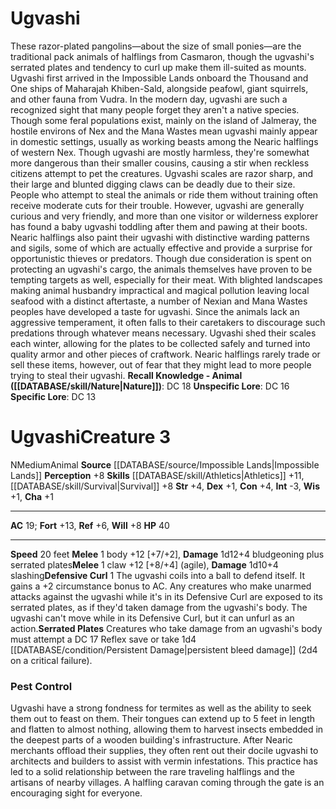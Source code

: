 ﻿---
ac: '19'
alignment: N
all_resistance: null
burrow_speed: null
charisma: '+1'
climb_speed: null
constitution: '+4'
creature_ability:
- Defensive Curl
- Serrated Plates
creature_family: null
description: "These razor-plated pangolins\u2014about the size of small ponies\u2014\
  are the traditional pack animals of halflings from Casmaron, though the ugvashi's\
  \ serrated plates and tendency to curl up make them ill-suited as mounts. Ugvashi\
  \ first arrived in the Impossible Lands onboard the Thousand and One ships of Maharajah\
  \ Khiben-Sald, alongside peafowl, giant squirrels, and other fauna from Vudra. In\
  \ the modern day, ugvashi are such a recognized sight that many people forget they\
  \ aren't a native species. Though some feral populations exist, mainly on the island\
  \ of Jalmeray, the hostile environs of Nex and the Mana Wastes mean ugvashi mainly\
  \ appear in domestic settings, usually as working beasts among the Nearic halflings\
  \ of western Nex.<br/><br/> Though ugvashi are mostly harmless, they're somewhat\
  \ more dangerous than their smaller cousins, causing a stir when reckless citizens\
  \ attempt to pet the creatures. Ugvashi scales are razor sharp, and their large\
  \ and blunted digging claws can be deadly due to their size. People who attempt\
  \ to steal the animals or ride them without training often receive moderate cuts\
  \ for their trouble. However, ugvashi are generally curious and very friendly, and\
  \ more than one visitor or wilderness explorer has found a baby ugvashi toddling\
  \ after them and pawing at their boots.<br/><br/> Nearic halflings also paint their\
  \ ugvashi with distinctive warding patterns and sigils, some of which are actually\
  \ effective and provide a surprise for opportunistic thieves or predators. Though\
  \ due consideration is spent on protecting an ugvashi's cargo, the animals themselves\
  \ have proven to be tempting targets as well, especially for their meat. With blighted\
  \ landscapes making animal husbandry impractical and magical pollution leaving local\
  \ seafood with a distinct aftertaste, a number of Nexian and Mana Wastes peoples\
  \ have developed a taste for ugvashi. Since the animals lack an aggressive temperament,\
  \ it often falls to their caretakers to discourage such predations through whatever\
  \ means necessary.<br/><br/> Ugvashi shed their scales each winter, allowing for\
  \ the plates to be collected safely and turned into quality armor and other pieces\
  \ of craftwork. Nearic halflings rarely trade or sell these items, however, out\
  \ of fear that they might lead to more people trying to steal their ugvashi.<br/><br/><b><u>Recall\
  \ Knowledge - Animal</u> ( [[DATABASE/skill/Nature|Nature]] )</b>: DC 18<br/><b><u>Unspecific\
  \ Lore</u></b>: DC 16<br/><b><u>Specific Lore</u></b>: DC 13"
dexterity: '+1'
element: null
fly_speed: null
fortitude: '+13'
hardness: null
hp: '40'
id: '2416'
immunity: null
intelligence: '-3'
land_speed: '20'
language: null
level: '3'
max_speed: '20'
name: Ugvashi
perception: '+8'
rarity: Common
reflex: '+6'
resistance: null
rus_type_level: null
school: null
sense: null
size: Medium
skill:
- '[[DATABASE/skill/Athletics|Athletics]] +11'
- '[[DATABASE/skill/Survival|Survival]] +8'
source: '[[DATABASE/source/Impossible Lands|Impossible Lands]]'
speed:
- 20 feet
spell: null
strength: '+4'
strength_req: '4'
strongest_save:
- Fortitude
swim_speed: null
trait:
- '[[DATABASE/trait/Animal|Animal]]'
type: Creature
vision: null
weakest_save:
- Reflex
weakness: null
will: '+8'
wisdom: '+1'

---
# Ugvashi

These razor-plated pangolins—about the size of small ponies—are the traditional pack animals of halflings from Casmaron, though the ugvashi's serrated plates and tendency to curl up make them ill-suited as mounts. Ugvashi first arrived in the Impossible Lands onboard the Thousand and One ships of Maharajah Khiben-Sald, alongside peafowl, giant squirrels, and other fauna from Vudra. In the modern day, ugvashi are such a recognized sight that many people forget they aren't a native species. Though some feral populations exist, mainly on the island of Jalmeray, the hostile environs of Nex and the Mana Wastes mean ugvashi mainly appear in domestic settings, usually as working beasts among the Nearic halflings of western Nex.
 Though ugvashi are mostly harmless, they're somewhat more dangerous than their smaller cousins, causing a stir when reckless citizens attempt to pet the creatures. Ugvashi scales are razor sharp, and their large and blunted digging claws can be deadly due to their size. People who attempt to steal the animals or ride them without training often receive moderate cuts for their trouble. However, ugvashi are generally curious and very friendly, and more than one visitor or wilderness explorer has found a baby ugvashi toddling after them and pawing at their boots.
 Nearic halflings also paint their ugvashi with distinctive warding patterns and sigils, some of which are actually effective and provide a surprise for opportunistic thieves or predators. Though due consideration is spent on protecting an ugvashi's cargo, the animals themselves have proven to be tempting targets as well, especially for their meat. With blighted landscapes making animal husbandry impractical and magical pollution leaving local seafood with a distinct aftertaste, a number of Nexian and Mana Wastes peoples have developed a taste for ugvashi. Since the animals lack an aggressive temperament, it often falls to their caretakers to discourage such predations through whatever means necessary.
 Ugvashi shed their scales each winter, allowing for the plates to be collected safely and turned into quality armor and other pieces of craftwork. Nearic halflings rarely trade or sell these items, however, out of fear that they might lead to more people trying to steal their ugvashi.
**Recall Knowledge - Animal ([[DATABASE/skill/Nature|Nature]])**: DC 18
**Unspecific Lore**: DC 16
**Specific Lore**: DC 13

# Ugvashi<span class="item-type">Creature 3</span>

<span class="trait-alignment item-trait">N</span><span class="trait-size item-trait">Medium</span><span class="item-trait">Animal</span>
**Source** [[DATABASE/source/Impossible Lands|Impossible Lands]]
**Perception** +8
**Skills** [[DATABASE/skill/Athletics|Athletics]] +11, [[DATABASE/skill/Survival|Survival]] +8
**Str** +4, **Dex** +1, **Con** +4, **Int** -3, **Wis** +1, **Cha** +1

---
**AC** 19; **Fort** +13, **Ref** +6, **Will** +8
**HP** 40

---
**Speed** 20 feet
<span class="in-box-ability">**Melee** <span class="action-icon">1</span> body +12 [+7/+2], **Damage** 1d12+4 bludgeoning plus serrated plates</span><span class="in-box-ability">**Melee** <span class="action-icon">1</span> claw +12 [+8/+4] (agile), **Damage** 1d10+4 slashing</span><span class="in-box-ability">**Defensive Curl** <span class="action-icon">1</span> The ugvashi coils into a ball to defend itself. It gains a +2 circumstance bonus to AC. Any creatures who make unarmed attacks against the ugvashi while it's in its Defensive Curl are exposed to its serrated plates, as if they'd taken damage from the ugvashi's body. The ugvashi can't move while in its Defensive Curl, but it can unfurl as an action.</span><span class="in-box-ability">**Serrated Plates** Creatures who take damage from an ugvashi's body must attempt a DC 17 Reflex save or take 1d4 [[DATABASE/condition/Persistent Damage|persistent bleed damage]] (2d4 on a critical failure).</span>

###  Pest Control

Ugvashi have a strong fondness for termites as well as the ability to seek them out to feast on them. Their tongues can extend up to 5 feet in length and flatten to almost nothing, allowing them to harvest insects embedded in the deepest parts of a wooden building's infrastructure. After Nearic merchants offload their supplies, they often rent out their docile ugvashi to architects and builders to assist with vermin infestations. This practice has led to a solid relationship between the rare traveling halflings and the artisans of nearby villages. A halfling caravan coming through the gate is an encouraging sight for everyone.